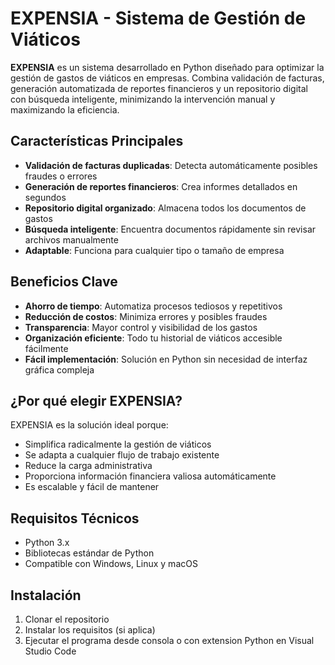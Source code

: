 # EXPENSIA - Sistema de Gestión de Viáticos

**EXPENSIA** es un sistema desarrollado en Python diseñado para optimizar la gestión de gastos de viáticos en empresas. Combina validación de facturas, generación automatizada de reportes financieros y un repositorio digital con búsqueda inteligente, minimizando la intervención manual y maximizando la eficiencia.

## Características Principales

- **Validación de facturas duplicadas**: Detecta automáticamente posibles fraudes o errores
- **Generación de reportes financieros**: Crea informes detallados en segundos
- **Repositorio digital organizado**: Almacena todos los documentos de gastos
- **Búsqueda inteligente**: Encuentra documentos rápidamente sin revisar archivos manualmente
- **Adaptable**: Funciona para cualquier tipo o tamaño de empresa

## Beneficios Clave

- **Ahorro de tiempo**: Automatiza procesos tediosos y repetitivos
- **Reducción de costos**: Minimiza errores y posibles fraudes
- **Transparencia**: Mayor control y visibilidad de los gastos
- **Organización eficiente**: Todo tu historial de viáticos accesible fácilmente
- **Fácil implementación**: Solución en Python sin necesidad de interfaz gráfica compleja

## ¿Por qué elegir EXPENSIA?

EXPENSIA es la solución ideal porque:
- Simplifica radicalmente la gestión de viáticos
- Se adapta a cualquier flujo de trabajo existente
- Reduce la carga administrativa
- Proporciona información financiera valiosa automáticamente
- Es escalable y fácil de mantener

## Requisitos Técnicos

- Python 3.x
- Bibliotecas estándar de Python
- Compatible con Windows, Linux y macOS

## Instalación

1. Clonar el repositorio
2. Instalar los requisitos (si aplica)
3. Ejecutar el programa desde consola o con extension Python en Visual Studio Code